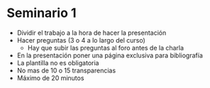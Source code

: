 # Seminario 1

- Dividir el trabajo a la hora de hacer la presentación
- Hacer preguntas (3 o 4 a lo largo del curso)
	- Hay que subir las preguntas al foro antes de la charla
- En la presentación poner una página exclusiva para bibliografía
- La plantilla no es obligatoria
- No mas de 10 o 15 transparencias
- Máximo de 20 minutos